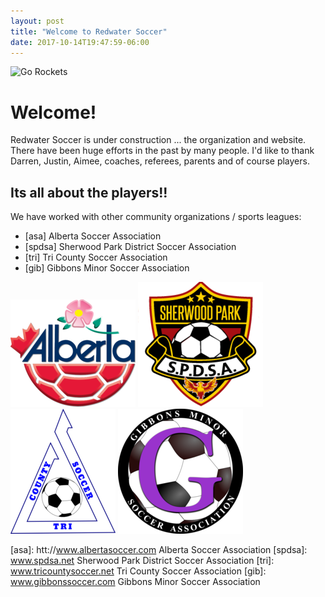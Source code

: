 ```yaml
---
layout: post
title: "Welcome to Redwater Soccer"
date: 2017-10-14T19:47:59-06:00
---
```


![Go Rockets][rlogo]

# Welcome!

Redwater Soccer is under construction ... the organization and website. There have been huge efforts in the past by many people. I'd like to thank Darren, Justin, Aimee, coaches, referees, parents and of course players.

## Its all about the players!!

We have worked with other community organizations / sports leagues:
- [asa] Alberta Soccer Association
- [spdsa] Sherwood Park District Soccer Association
- [tri] Tri County Soccer Association
- [gib]  Gibbons Minor Soccer Association

![iasa]
![ispdsa]
![itri]
![igib]


[asa]: htt://www.albertasoccer.com Alberta Soccer Association
[spdsa]: www.spdsa.net Sherwood Park District Soccer Association
[tri]: www.tricountysoccer.net Tri County Soccer Association
[gib]: www.gibbonssoccer.com Gibbons Minor Soccer Association

[rlogo]: /images/RocetsLogo.png
[iasa]: /images/asalogo_small.png
[ispdsa]: /images/spdsa_small.png
[itri]: /images/tricounty_small.png
[igib]: /images/gibbons_small.png

